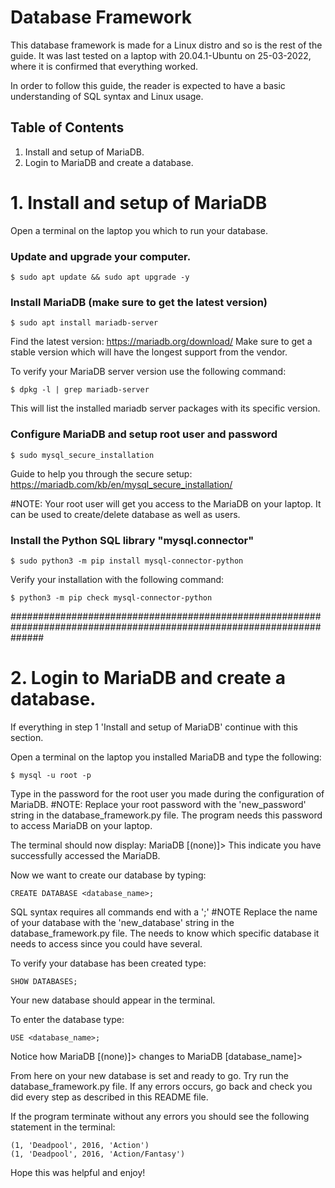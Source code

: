 # Database Framework


This database framework is made for a Linux distro and so is the rest of the guide. 
It was last tested on a laptop with 20.04.1-Ubuntu on 25-03-2022, where it is confirmed that everything worked.

In order to follow this guide, the reader is expected to have a basic understanding of SQL syntax and Linux usage.

## Table of Contents

1. Install and setup of MariaDB.
2. Login to MariaDB and create a database.



# 1. Install and setup of MariaDB

Open a terminal on the laptop you which to run your database.

### Update and upgrade your computer.
```
$ sudo apt update && sudo apt upgrade -y
```

### Install MariaDB (make sure to get the latest version)
```
$ sudo apt install mariadb-server
```

Find the latest version: https://mariadb.org/download/
Make sure to get a stable version which will have the longest support from the vendor.

To verify your MariaDB server version use the following command:
```
$ dpkg -l | grep mariadb-server
```
This will list the installed mariadb server packages with its specific version.

### Configure MariaDB and setup root user and password
```
$ sudo mysql_secure_installation
``` 

Guide to help you through the secure setup:
https://mariadb.com/kb/en/mysql_secure_installation/

#NOTE: Your root user will get you access to the MariaDB on your laptop. It can be used to create/delete database as well as users. 

### Install the Python SQL library "mysql.connector"
```
$ sudo python3 -m pip install mysql-connector-python
```
Verify your installation with the following command:
```
$ python3 -m pip check mysql-connector-python
```


######################################################################################################################


# 2. Login to MariaDB and create a database.

If everything in step 1 'Install and setup of MariaDB' continue with this section.

Open a terminal on the laptop you installed MariaDB and type the following:
```
$ mysql -u root -p
```
Type in the password for the root user you made during the configuration of MariaDB.
#NOTE: Replace your root password with the 'new_password' string in the database_framework.py file. The program needs this password to access MariaDB on your laptop.

The terminal should now display: 
MariaDB [(none)]> 
This indicate you have successfully accessed the MariaDB.

Now we want to create our database by typing:
```
CREATE DATABASE <database_name>;
```
SQL syntax requires all commands end with a ';'
#NOTE Replace the name of your database with the 'new_database' string in the database_framework.py file. The needs to know which specific database it needs to access since you could have several.

To verify your database has been created type:
```
SHOW DATABASES;
```
Your new database should appear in the terminal.

To enter the database type:
```
USE <database_name>;
```
Notice how MariaDB [(none)]> changes to MariaDB [database_name]> 

From here on your new database is set and ready to go.
Try run the database_framework.py file. If any errors occurs, go back and check you did every step as described in this README file. 

If the program terminate without any errors you should see the following statement in the terminal:
```
(1, 'Deadpool', 2016, 'Action')
(1, 'Deadpool', 2016, 'Action/Fantasy')  
```

Hope this was helpful and enjoy! 
